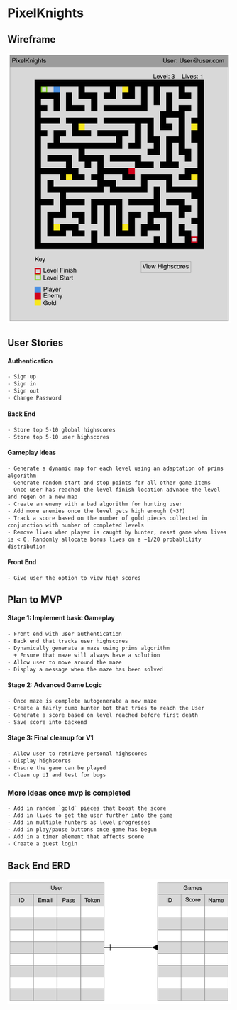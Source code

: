 # PixelKnights

## Wireframe
![Wireframe](./public/PixelKnights_Wireframe_V1.png)

## User Stories
  #### Authentication
    - Sign up
    - Sign in
    - Sign out
    - Change Password

  #### Back End
    - Store top 5-10 global highscores
    - Store top 5-10 user highscores

  #### Gameplay Ideas
    - Generate a dynamic map for each level using an adaptation of prims algorithm
    - Generate random start and stop points for all other game items
    - Once user has reached the level finish location advnace the level and regen on a new map
    - Create an enemy with a bad algorithm for hunting user
    - Add more enemies once the level gets high enough (>3?)
    - Track a score based on the number of gold pieces collected in conjunction with number of completed levels
    - Remove lives when player is caught by hunter, reset game when lives is < 0, Randomly allocate bonus lives on a ~1/20 probablility distribution

  #### Front End
    - Give user the option to view high scores
## Plan to MVP

  #### Stage 1: Implement basic Gameplay
    - Front end with user authentication
    - Back end that tracks user highscores
    - Dynamically generate a maze using prims algorithm
      + Ensure that maze will always have a solution
    - Allow user to move around the maze
    - Display a message when the maze has been solved

  #### Stage 2: Advanced Game Logic
    - Once maze is complete autogenerate a new maze
    - Create a fairly dumb hunter bot that tries to reach the User
    - Generate a score based on level reached before first death
    - Save score into backend

  #### Stage 3: Final cleanup for V1
    - Allow user to retrieve personal highscores
    - Display highscores
    - Ensure the game can be played
    - Clean up UI and test for bugs


  ### More Ideas once mvp is completed
    - Add in random `gold` pieces that boost the score
    - Add in lives to get the user further into the game
    - Add in multiple hunters as level progresses
    - Add in play/pause buttons once game has begun
    - Add in a timer element that affects score
    - Create a guest login

## Back End ERD
![ERD](./public/capstone-erd-v1.png)
